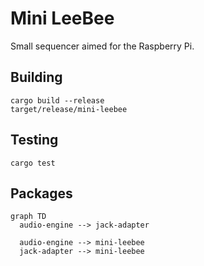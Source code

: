 # Mini LeeBee

Small sequencer aimed for the Raspberry Pi.

## Building

```shell
cargo build --release
target/release/mini-leebee
```

## Testing

```shell
cargo test
```

## Packages

```mermaid
graph TD
  audio-engine --> jack-adapter

  audio-engine --> mini-leebee
  jack-adapter --> mini-leebee
```
